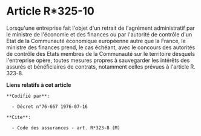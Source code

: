# Article R*325-10

Lorsqu'une entreprise fait l'objet d'un retrait de l'agrément administratif par le ministre de l'économie et des finances ou
par l'autorité de contrôle d'un Etat de la Communauté économique européenne autre que la France, le ministre des finances
prend, le cas échéant, avec le concours des autorités de contrôle des Etats membres de la Communauté sur le territoire
desquels l'entreprise opère, toutes mesures propres à sauvegarder les intérêts des assurés et bénéficiaires de contrats,
notamment celles prévues à l'article R. 323-8.

**Liens relatifs à cet article**

	**Codifié par**:

	  - Décret n°76-667 1976-07-16

	**Cite**:

	  - Code des assurances - art. R*323-8 (M)
